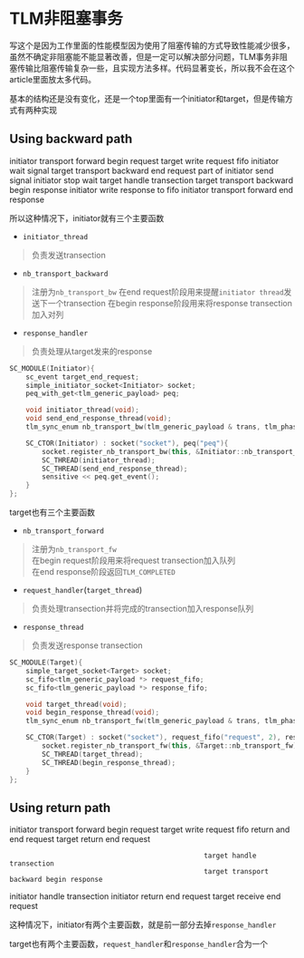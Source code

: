 # TLM非阻塞事务
写这个是因为工作里面的性能模型因为使用了阻塞传输的方式导致性能减少很多，虽然不确定非阻塞能不能显著改善，但是一定可以解决部分问题，TLM事务非阻塞传输比阻塞传输复杂一些，且实现方法多样。代码显著变长，所以我不会在这个article里面放太多代码。

基本的结构还是没有变化，还是一个top里面有一个initiator和target，但是传输方式有两种实现

## Using backward path
initiator transport forward begin request
                                            target write request fifo
initiator wait signal
                                            target transport backward end request
part of initiator send signal
initiator stop wait
                                            target handle transection
                                            target transport backward begin response
initiator write response to fifo
initiator transport forward end response

所以这种情况下，initiator就有三个主要函数
* `initiator_thread`
> 负责发送transection
* `nb_transport_backward`
> 注册为`nb_transport_bw`
> 在end request阶段用来提醒`initiator thread`发送下一个transection
> 在begin response阶段用来将response transection 加入对列
* `response_handler`
> 负责处理从target发来的response

```cpp
SC_MODULE(Initiator){
    sc_event target_end_request;
    simple_initiator_socket<Initiator> socket;
    peq_with_get<tlm_generic_payload> peq;

    void initiator_thread(void);
    void send_end_response_thread(void);
    tlm_sync_enum nb_transport_bw(tlm_generic_payload & trans, tlm_phase & phase, sc_time & delay);

    SC_CTOR(Initiator) : socket("socket"), peq("peq"){
        socket.register_nb_transport_bw(this, &Initiator::nb_transport_bw);
        SC_THREAD(initiator_thread);
        SC_THREAD(send_end_response_thread);
        sensitive << peq.get_event();
    }
};
```

target也有三个主要函数
* `nb_transport_forward`
> 注册为`nb_transport_fw`<br>
> 在begin request阶段用来将request transection加入队列<br>
> 在end response阶段返回`TLM_COMPLETED`
* `request_handler`(`target_thread`)
> 负责处理transection并将完成的transection加入response队列
* `response_thread`
> 负责发送response transection

```cpp
SC_MODULE(Target){
    simple_target_socket<Target> socket;
    sc_fifo<tlm_generic_payload *> request_fifo;
    sc_fifo<tlm_generic_payload *> response_fifo;

    void target_thread(void);
    void begin_response_thread(void);
    tlm_sync_enum nb_transport_fw(tlm_generic_payload & trans, tlm_phase & phase, sc_time & delay);

    SC_CTOR(Target) : socket("socket"), request_fifo("request", 2), response_fifo("response", 2){
        socket.register_nb_transport_fw(this, &Target::nb_transport_fw);
        SC_THREAD(target_thread);
        SC_THREAD(begin_response_thread);
    }
};  
```

## Using return path
initiator transport forward begin request           target write request fifo
return and end request                              target return end request
                                                    
                                                    target handle transection
                                                    target transport backward begin response
initiator handle transection
initiator return end request                        target receive end request

这种情况下，initiator有两个主要函数，就是前一部分去掉`response_handler`

target也有两个主要函数，`request_handler`和`response_handler`合为一个